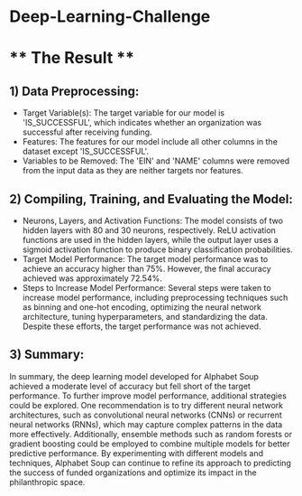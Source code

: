 # Deep-Learning-Challenge

# ** The Result **

## 1) Data Preprocessing:

- Target Variable(s): The target variable for our model is 'IS_SUCCESSFUL', which indicates whether an organization was successful after receiving funding.
- Features: The features for our model include all other columns in the dataset except 'IS_SUCCESSFUL'.
- Variables to be Removed: The 'EIN' and 'NAME' columns were removed from the input data as they are neither targets nor features.

## 2) Compiling, Training, and Evaluating the Model:

- Neurons, Layers, and Activation Functions: The model consists of two hidden layers with 80 and 30 neurons, respectively. ReLU activation functions are used in the hidden layers, while the output layer uses a sigmoid activation function to produce binary classification probabilities.
- Target Model Performance: The target model performance was to achieve an accuracy higher than 75%. However, the final accuracy achieved was approximately 72.54%.
- Steps to Increase Model Performance: Several steps were taken to increase model performance, including preprocessing techniques such as binning and one-hot encoding, optimizing the neural network architecture, tuning hyperparameters, and standardizing the data. Despite these efforts, the target performance was not achieved.

## 3) Summary:

In summary, the deep learning model developed for Alphabet Soup achieved a moderate level of accuracy but fell short of the target performance. To further improve model performance, additional strategies could be explored. One recommendation is to try different neural network architectures, such as convolutional neural networks (CNNs) or recurrent neural networks (RNNs), which may capture complex patterns in the data more effectively. Additionally, ensemble methods such as random forests or gradient boosting could be employed to combine multiple models for better predictive performance. By experimenting with different models and techniques, Alphabet Soup can continue to refine its approach to predicting the success of funded organizations and optimize its impact in the philanthropic space.